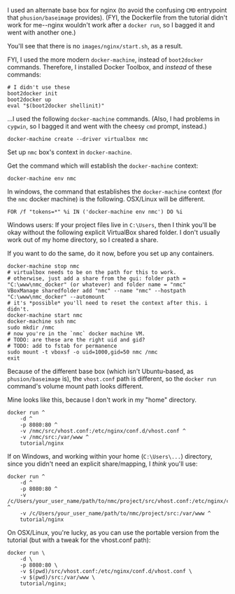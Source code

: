 I used an alternate base box for nginx (to avoid the confusing `CMD` entrypoint that `phusion/baseimage` provides). (FYI, the Dockerfile from the tutorial didn't work for me--nginx wouldn't work after a `docker run`, so I bagged it and went with another one.)

You'll see that there is no `images/nginx/start.sh`, as a result.

FYI, I used the more modern `docker-machine`, instead of `boot2docker` commands.
Therefore, I installed Docker Toolbox, and *instead* of these commands:
```
# I didn't use these
boot2docker init
boot2docker up
eval "$(boot2docker shellinit)"
```

...I used the following `docker-machine` commands. (Also, I had problems in `cygwin`, so I bagged it and went with the cheesy `cmd` prompt, instead.)

```
docker-machine create --driver virtualbox nmc
```

Set up `nmc` box's context in `docker-machine`.

Get the command which will establish the `docker-machine` context:
```
docker-machine env nmc
```

In windows, the command that establishes the `docker-machine` context (for the `nmc` docker machine) is the following. OSX/Linux will be different.
```
FOR /f "tokens=*" %i IN ('docker-machine env nmc') DO %i
```

Windows users: If your project files live in `C:\Users`, then I think you'll be okay without the following explicit VirtualBox shared folder. I don't usually work out of my home directory, so I created a share.

If you want to do the same, do it now, before you set up any containers.

```
docker-machine stop nmc
# virtualbox needs to be on the path for this to work.
# otherwise, just add a share from the gui: folder path = "C:\www\nmc_docker" (or whatever) and folder name = "nmc"
VBoxManage sharedfolder add "nmc" --name "nmc" --hostpath "C:\www\nmc_docker" --automount
# it's *possible* you'll need to reset the context after this. i didn't.
docker-machine start nmc
docker-machine ssh nmc
sudo mkdir /nmc
# now you're in the `nmc` docker machine VM.
# TODO: are these are the right uid and gid?
# TODO: add to fstab for permanence
sudo mount -t vboxsf -o uid=1000,gid=50 nmc /nmc
exit
```

Because of the different base box (which isn't Ubuntu-based, as `phusion/baseimage` is), the `vhost.conf` path is different, so the `docker run` command's volume mount path looks different.

Mine looks like this, because I don't work in my "home" directory.

```
docker run ^
    -d ^
    -p 8080:80 ^
    -v /nmc/src/vhost.conf:/etc/nginx/conf.d/vhost.conf ^
    -v /nmc/src:/var/www ^
    tutorial/nginx
```

If on Windows, and working within your home (`C:\Users\...`) directory, since you didn't need an explicit share/mapping, I *think* you'll use:
```
docker run ^
    -d ^
    -p 8080:80 ^
    -v /c/Users/your_user_name/path/to/nmc/project/src/vhost.conf:/etc/nginx/conf.d/vhost.conf ^
    -v /c/Users/your_user_name/path/to/nmc/project/src:/var/www ^
    tutorial/nginx
```

On OSX/Linux, you're lucky, as you can use the portable version from the tutorial (but with a tweak for the vhost.conf path):

```
docker run \
    -d \
    -p 8080:80 \
    -v $(pwd)/src/vhost.conf:/etc/nginx/conf.d/vhost.conf \
    -v $(pwd)/src:/var/www \
    tutorial/nginx;
````
